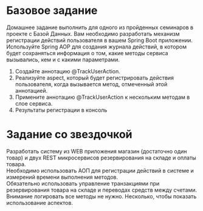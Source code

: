 # Базовое задание

Домашнее задание выполнить для одного из пройденных семинаров в проекте с Базой Данных.
Вам необходимо разработать механизм регистрации действий пользователя в вашем Spring Boot приложении. Используйте Spring AOP
для создания журнала действий, в котором будет сохраняться информация о том, какие методы сервиса вызывались, кем и с какими параметрами.  
1. Создайте аннотацию @TrackUserAction.
2. Реализуйте aspect, который будет регистрировать действия пользователя, когда вызывается метод, отмеченный этой аннотацией.
3. Примените аннотацию @TrackUserAction к нескольким методам в слое сервиса.
4. Результаты регистрации в консоль
   
# Задание со звездочкой

Разработать систему из WEB приложения магазин (достаточно один товар) и двух REST микросервисов резервирования на складе и оплаты товара.  
Необходимо использовать АОП для регистрации действий в системе и измерений времени выполнения методов.  
Обязательно использовать управление транзакциями при резервирования товара на складе и переводах средств между счетами.  
Внимание логировать все методы не нужно. Несколько, чтобы показать использование аспектов.  